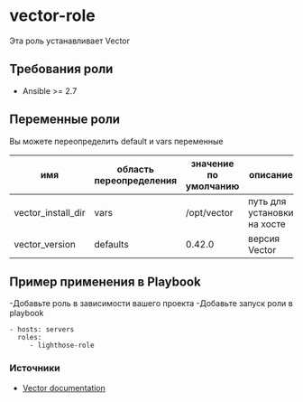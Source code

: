 vector-role
=========

Эта роль устанавливает Vector

Требования роли
-------------

- Ansible >= 2.7

Переменные роли
--------------

Вы можете переопределить default и vars переменные  

| имя                | область переопределения | значение по умолчанию | описание                    |
|--------------------|-------------------------|-----------------------|-----------------------------|
| vector_install_dir | vars                    | /opt/vector           | путь для установки на хосте |
| vector_version     | defaults                | 0.42.0                | версия Vector               |

Пример применения в Playbook
----------------

-Добавьте роль в зависимости вашего проекта
-Добавьте запуск роли в playbook

    - hosts: servers
      roles:
         - lighthose-role

### Источники

* [Vector documentation](https://vector.dev/docs/)